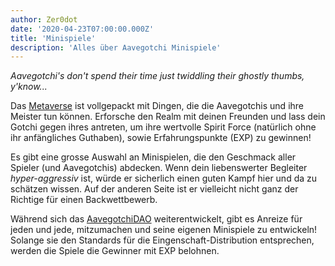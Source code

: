 ```yaml
---
author: Zer0dot
date: '2020-04-23T07:00:00.000Z'
title: 'Minispiele'
description: 'Alles über Aavegotchi Minispiele'
---
```


*Aavegotchi's don't spend their time just twiddling their ghostly thumbs, y'know...*

Das [Metaverse](/metaverse) ist vollgepackt mit Dingen, die die Aavegotchis und ihre Meister tun können. Erforsche den Realm mit deinen Freunden und lass dein Gotchi gegen ihres antreten, um ihre wertvolle Spirit Force (natürlich ohne ihr anfängliches Guthaben), sowie Erfahrungspunkte (EXP) zu gewinnen!

Es gibt eine grosse Auswahl an Minispielen, die den Geschmack aller Spieler (und Aavegotchis) abdecken. Wenn dein liebenswerter Begleiter *hyper-aggressiv* ist, würde er sicherlich einen guten Kampf hier und da zu schätzen wissen. Auf der anderen Seite ist er vielleicht nicht ganz der Richtige für einen Backwettbewerb.

Während sich das [AavegotchiDAO](/dao) weiterentwickelt, gibt es Anreize für jeden und jede, mitzumachen und seine eigenen Minispiele zu entwickeln! Solange sie den Standards für die Eingenschaft-Distribution entsprechen, werden die Spiele die Gewinner mit EXP belohnen.
